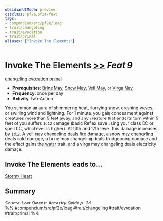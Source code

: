 ```yaml
---
obsidianUIMode: preview
cssclass: pf2e,pf2e-feat
tags:
- compendium/src/pf2e/loag
- trait/changeling
- trait/evocation
- trait/primal
aliases: ["Invoke The Elements"]
---
```

# Invoke The Elements  [>>](../../rules/core-rulebook/chapter-9-playing-the-game.md#Actions "Two-Action") *Feat 9*  
[changeling](../../rules/traits/changeling-b1.md)  [evocation](../../rules/traits/evocation.md)  [primal](../../rules/traits/primal.md)  

- **Prerequisites**: [Brine May](brine-may-apg.md), [Snow May](snow-may-loag.md), [Veil May](veil-may-loag.md), or [Virga May](virga-may-loag.md)
- **Frequency**: once per day
- **Activity** Two-Action

You summon an aura of shimmering heat, flurrying snow, crashing waves, or swirling wind and lightning. For 1 minute, you gain concealment against creatures more than 5 feet away, and any creature that ends its turn within 5 feet of you suffers `1d12` damage (basic Reflex save using your class DC or spell DC, whichever is higher). At 13th and 17th level, this damage increases by `1d12`. A veil may changeling deals fire damage, a snow may changeling deals cold damage, a brine may changeling deals bludgeoning damage and the effect gains the [water](../../rules/traits/water.md) trait, and a virga may changeling deals electricity damage.

## Invoke The Elements leads to...

[Stormy Heart](stormy-heart-loag.md)

## Summary

*Source: Lost Omens: Ancestry Guide p. 24*  
%% #compendium/src/pf2e/loag #trait/changeling #trait/evocation #trait/primal %%